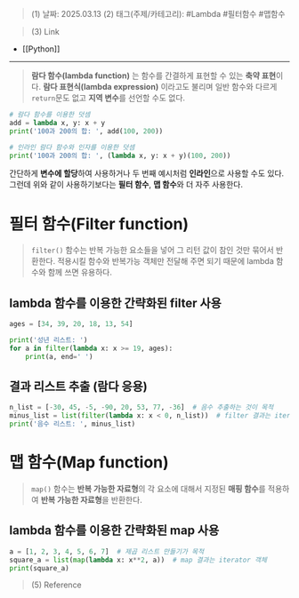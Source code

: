 >(1) 날짜: 2025.03.13
>(2) 태그(주제/카테고리): #Lambda #필터함수 #맵함수 

>(3) Link
- [[Python]]
---

> **람다 함수(lambda function)** 는 함수를 간결하게 표현할 수 있는 **축약 표현**이다. **람다 표현식(lambda expression)** 이라고도 불리며 일반 함수와 다르게 `return`문도 없고 **지역 변수**를 선언할 수도 없다.

``` python
# 람다 함수를 이용한 덧셈
add = lambda x, y: x + y
print('100과 200의 합: ', add(100, 200))

# 인라인 람다 함수와 인자를 이용한 덧셈
print('100과 200의 합: ', (lambda x, y: x + y)(100, 200))
```
간단하게 **변수에 할당**하여 사용하거나 두 번째 예시처럼 **인라인**으로 사용할 수도 있다.
그런데 위와 같이 사용하기보다는 **필터 함수**, **맵 함수**와 더 자주 사용한다.

# 필터 함수(Filter function)
> `filter()` 함수는 반복 가능한 요소들을 넣어 그 리턴 값이 참인 것만 묶어서 반환한다. 적용시킬 함수와 반복가능 객체만 전달해 주면 되기 때문에 lambda 함수와 함께 쓰면 유용하다.

## lambda 함수를 이용한 간략화된 filter 사용
``` python
ages = [34, 39, 20, 18, 13, 54]

print('성년 리스트: ')
for a in filter(lambda x: x >= 19, ages):
	print(a, end=' ')
```

## 결과 리스트 추출 (람다 응용)
``` python
n_list = [-30, 45, -5, -90, 20, 53, 77, -36]  # 음수 추출하는 것이 목적
minus_list = list(filter(lambda x: x < 0, n_list))  # filter 결과는 iterator 객체
print('음수 리스트: ', minus_list)
```

# 맵 함수(Map function)
> `map()` 함수는 **반복 가능한 자료형**의 각 요소에 대해서 지정된 **매핑 함수**를 적용하여 **반복 가능한 자료형**을 반환한다.

## lambda 함수를 이용한 간략화된 map 사용
``` python
a = [1, 2, 3, 4, 5, 6, 7]  # 제곱 리스트 만들기가 목적
square_a = list(map(lambda x: x**2, a))  # map 결과는 iterator 객체
print(square_a)
```


>(5) Reference

